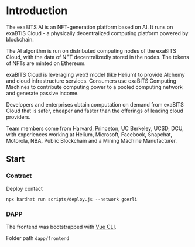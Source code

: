 # Introduction

The exaBITS AI is an NFT-generation platform based on AI. It runs on exaBTIS Cloud - a physically decentralized computing platform powered by blockchain.

The AI algorithm is run on distributed computing nodes of the exaBITS Cloud, with the data of NFT decentralizedly stored in the nodes. The tokens of NFTs are minted on Ethereum.

exaBITS Cloud is leveraging web3 model (like Helium) to provide Alchemy and cloud infrastructure services. Consumers use exaBITS Computing Machines to contribute computing power to a pooled computing network and generate passive income.

Developers and enterprises obtain computation on demand from exaBITS Cloud that is safer, cheaper and faster than the offerings of leading cloud providers.

Team members come from Harvard, Princeton, UC Berkeley, UCSD, DCU, with experiences working at Helium, Microsoft, Facebook, Snapchat, Motorola, NBA, Public Blockchain and a Mining Machine Manufacturer.

## Start

### Contract

Deploy contact

```
npx hardhat run scripts/deploy.js --network goerli
```

### DAPP

The frontend was bootstrapped with [Vue CLI](https://cli.vuejs.org/).

Folder path `dapp/frontend`
